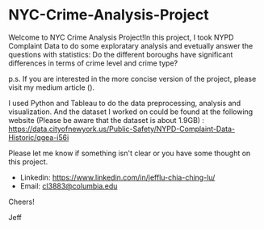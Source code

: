# NYC-Crime-Analysis-Project


Welcome to NYC Crime Analysis Project!In this project, I took NYPD Complaint Data to do some exploratary analysis and evetually answer the questions with statistics: Do the different boroughs have significant differences in terms of crime level and crime type? 

p.s. If you are interested in the more concise version of the project, please visit my medium article ().


I used Python and Tableau to do the data preprocessing, analysis and visualization. And the dataset I worked on could be found at the following website (Please be aware that the dataset is about 1.9GB) : https://data.cityofnewyork.us/Public-Safety/NYPD-Complaint-Data-Historic/qgea-i56i


Please let me know if something isn't clear or you have some thought on this project.
* Linkedin: https://www.linkedin.com/in/jefflu-chia-ching-lu/
* Email: cl3883@columbia.edu

Cheers!

Jeff
